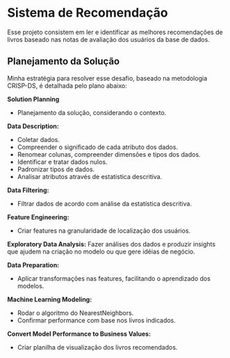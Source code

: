 # Sistema de Recomendação

Esse projeto consistem em ler e identificar as melhores recomendações de livros baseado nas notas de avaliação dos usuários da base de dados.

## Planejamento da Solução

Minha estratégia para resolver esse desafio, baseado na metodologia CRISP-DS, é detalhada pelo plano abaixo:

**Solution Planning**
- Planejamento da solução, considerando o contexto.

**Data Description:**
- Coletar dados.
- Compreender o significado de cada atributo dos dados.
- Renomear colunas, compreender dimensões e tipos dos dados.
- Identificar e tratar dados nulos.
- Padronizar tipos de dados.
- Analisar atributos através de estatística descritiva.

**Data Filtering:**
- Filtrar dados de acordo com análise da estatística descritiva.

**Feature Engineering:**
- Criar features na granularidade de localização dos usuários.

**Exploratory Data Analysis:**
Fazer análises dos dados e produzir insights que ajudem na criação no modelo ou que gere idéias de negócio.

**Data Preparation:**
- Aplicar transformações nas features, facilitando o aprendizado dos modelos.


**Machine Learning Modeling:**
- Rodar o algoritmo do NearestNeighbors.
- Confirmar performance com base nos livros indicados.

**Convert Model Performance to Business Values:**
- Criar planilha de visualização dos livros recomendados.

